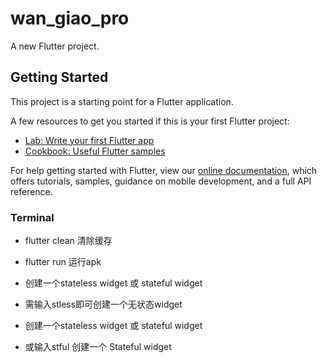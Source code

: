 # wan_giao_pro

A new Flutter project.

## Getting Started

This project is a starting point for a Flutter application.

A few resources to get you started if this is your first Flutter project:

- [Lab: Write your first Flutter app](https://flutter.dev/docs/get-started/codelab)
- [Cookbook: Useful Flutter samples](https://flutter.dev/docs/cookbook)

For help getting started with Flutter, view our
[online documentation](https://flutter.dev/docs), which offers tutorials,
samples, guidance on mobile development, and a full API reference.



###  Terminal
- flutter clean 清除缓存
- flutter run 运行apk


- 创建一个stateless widget 或 stateful widget
- 需输入stless即可创建一个无状态widget


- 创建一个stateless widget 或 stateful widget
- 或输入stful 创建一个 Stateful widget